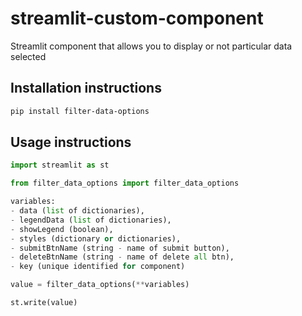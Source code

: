 # streamlit-custom-component

Streamlit component that allows you to display or not particular data selected

## Installation instructions

```sh
pip install filter-data-options
```

## Usage instructions

```python
import streamlit as st

from filter_data_options import filter_data_options

variables:
- data (list of dictionaries), 
- legendData (list of dictionaries), 
- showLegend (boolean),
- styles (dictionary or dictionaries), 
- submitBtnName (string - name of submit button), 
- deleteBtnName (string - name of delete all btn), 
- key (unique identified for component)

value = filter_data_options(**variables)

st.write(value)
```